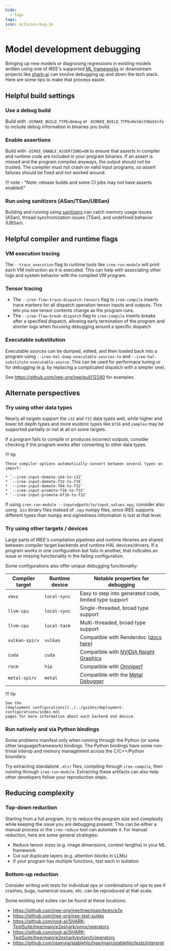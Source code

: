 ```yaml
---
hide:
  - tags
tags:
icon: octicons/bug-16
---
```


# Model development debugging

Bringing up new models or diagnosing regressions in existing models written
using one of IREE's supported [ML frameworks](../../guides/ml-frameworks/index.md)
or downstream projects like [shark-ai](https://github.com/nod-ai/shark-ai) can
involve debugging up and down the tech stack. Here are some tips to make that
process easier.

## Helpful build settings

### Use a debug build

Build with `-DCMAKE_BUILD_TYPE=Debug` or `-DCMAKE_BUILD_TYPE=RelWithDebInfo` to
include debug information in binaries you build.

### Enable assertions

Build with `-DIREE_ENABLE_ASSERTIONS=ON` to ensure that asserts in compiler
and runtime code are included in your program binaries. If an assert is missed
and the program compiles anyways, the output should not be trusted. The compiler
_must_ not crash on valid input programs, so assert failures should be fixed and
not worked around.

!!! note - "Note: release builds and some CI jobs may not have asserts enabled!"

### Run using sanitizers (ASan/TSan/UBSan)

Building and running using [sanitizers](../debugging/sanitizers.md) can catch
memory usage issues (ASan), thread synchronization issues (TSan), and undefined
behavior (UBSan).

## Helpful compiler and runtime flags

### VM execution tracing

The `--trace_execution` flag to runtime tools like `iree-run-module` will print
each VM instruction as it is executed. This can help with associating other logs
and system behavior with the compiled VM program.

### Tensor tracing

* The `--iree-flow-trace-dispatch-tensors` flag to `iree-compile` inserts
  trace markers for all dispatch operation tensor inputs and outputs. This lets
  you see tensor contents change as the program runs.
* The `--iree-flow-break-dispatch` flag to `iree-compile` inserts breaks after
  a specified dispatch, allowing early termination of the program and shorter
  logs when focusing debugging around a specific dispatch

### Executable substitution

Executable sources can be dumped, edited, and then loaded back into a program
using `--iree-hal-dump-executable-sources-to` and
`--iree-hal-substitute-executable-source`. This can be used for performace
tuning or for debugging (e.g. by replacing a complicated dispatch with a
simpler one).

See <https://github.com/iree-org/iree/pull/12240> for examples.

## Alternate perspectives

### Try using other data types

Nearly all targets support the `i32` and `f32` data types well, while higher
and lower bit depth types and more esoteric types like `bf16` and `complex` may
be supported partially or not at all on some targets.

If a program fails to compile or produces incorrect outputs, consider checking
if the program works after converting to other data types.

!!! tip

    These compiler options automatically convert between several types on
    import:

    * `--iree-input-demote-i64-to-i32`
    * `--iree-input-demote-f32-to-f16`
    * `--iree-input-demote-f64-to-f32`
    * `--iree-input-promote-f16-to-f32`
    * `--iree-input-promote-bf16-to-f32`

If using `iree-run-module --input=@path/to/input_values.npy`, consider also
using `.bin` binary files instead of `.npy` numpy files, since IREE supports
different types than numpy and signedness information is lost at that level.

### Try using other targets / devices

Large parts of IREE's compilation pipelines and runtime libraries are shared
between compiler target backends and runtime HAL devices/drivers. If a program
works in one configuration but fails in another, that indicates an issue or
missing functionality in the failing configuration.

Some configurations also offer unique debugging functionality:

Compiler target | Runtime device | Notable properties for debugging
-- | -- | --
`vmvx` | `local-sync` | Easy to step into generated code, limited type support
`llvm-cpu` | `local-sync` | Single-threaded, broad type support
`llvm-cpu` | `local-task` | Multi-threaded, broad type support
`vulkan-spirv` | `vulkan` | Compatible with Renderdoc ([docs here](../performance/profiling-gpu-vulkan.md#renderdoc))
`cuda` | `cuda` | Compatible with [NVIDIA Nsight Graphics](https://developer.nvidia.com/nsight-graphics)
`rocm` | `hip` | Compatible with [Omniperf](https://github.com/ROCm/omniperf)
`metal-spirv` | `metal` | Compatible with the [Metal Debugger](https://developer.apple.com/documentation/xcode/metal-debugger/)

!!! tip

    See the
    [deployment configurations](../../guides/deployment-configurations/index.md)
    pages for more information about each backend and device.

### Run natively and via Python bindings

Some problems manifest only when running through the Python (or some other
language/framework) bindings. The Python bindings have some non-trivial interop
and memory management across the C/C++/Python boundary.

Try extracting standalone `.mlir` files, compiling through `iree-compile`, then
running through `iree-run-module`. Extracting these artifacts can also help
other developers follow your reproduction steps.

## Reducing complexity

### Top-down reduction

Starting from a full program, try to reduce the program size and complexity
while keeping the issue you are debugging present. This can be either a manual
process or the `iree-reduce` tool can automate it. For manual reduction, here
are some general strategies:

* Reduce tensor sizes (e.g. image dimensions, context lengths) in your ML
  framework
* Cut out duplicate layers (e.g. attention blocks in LLMs)
* If your program has multiple functions, test each in isolation

### Bottom-up reduction

Consider writing unit tests for individual ops or combinations of ops to see
if crashes, bugs, numerical issues, etc. can be reproduced at that scale.

Some existing test suites can be found at these locations:

* <https://github.com/iree-org/iree/tree/main/tests/e2e>
* <https://github.com/iree-org/iree-test-suites>
* <https://github.com/nod-ai/SHARK-TestSuite/tree/main/e2eshark/onnx/operators>
* <https://github.com/nod-ai/SHARK-TestSuite/tree/main/e2eshark/pytorch/operators>
* <https://github.com/openxla/stablehlo/tree/main/stablehlo/tests/interpret>
